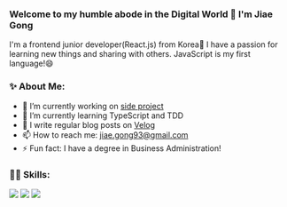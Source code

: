 ### Welcome to my humble abode in the Digital World 👋 I'm Jiae Gong

I'm a frontend junior developer(React.js) from Korea👶 I have a passion for learning new things and sharing with others. JavaScript is my first language!😄

### ✨ About Me:
- 🔭 I’m currently working on [side project](https://github.com/jiaegong/worldtour_inmyroom)
- 🌱 I’m currently learning TypeScript and TDD
- 💬 I write regular blog posts on [Velog](https://velog.io/@jiaegong)
- 📫 How to reach me: jiae.gong93@gmail.com
- ⚡ Fun fact: I have a degree in Business Administration!

### 👩‍💻 Skills:
<img src="https://img.shields.io/badge/Javascript-F7DF1D?style=flat-square&logo=javascript&logoColor=white"/> <img src="https://img.shields.io/badge/React-20232a?style=flat-square&logo=React&logoColor=#5bccea"/> <img src="https://img.shields.io/badge/Redux-%23593d88.svg?style=flat-square&logo=redux&logoColor=white"/>
